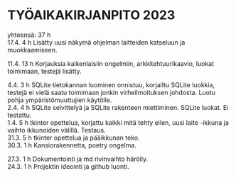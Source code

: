 # TYÖAIKAKIRJANPITO 2023  
  
yhteensä: 37 h  
17.4. 4 h Lisätty uusi näkymä ohjelman laitteiden katseluun ja muokkaamiseen.  
  
11.4. 13 h Korjauksia kaikenlaisiin ongelmiin, arkkitehtuurikaavio, luokat toimimaan, testejä lisätty.  
  
 4.4. 3 h SQLite tietokannan luominen onnistuu, korjailtu SQLite luokkia, testejä ei vielä saatu toimimaan jonkin virheilmoituksen johdosta. Luotu pohja ympäristömuuttujien käytölle.  
 2.4. 4 h SQLite selvittelyä ja SQLite rakenteen miettiminen. SQLite luokat. Ei testattu.  
 1.4. 5 h tkinter opettelua, korjattu kaikki mitä tehty eilen, uusi laite -ikkuna ja vaihto ikkunoiden välillä. Testaus.  
31.3. 5 h tkinter opettelua ja pääikkunan teko.  
30.3. 1 h Kansiorakennetta, poetry ongelma.   
  
27.3. 1 h Dokumentointi ja md rivinvaihto häröily.   
24.3. 1 h Projektin ideointi ja github luonti.   
